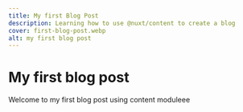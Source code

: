 ```yaml
---
title: My first Blog Post
description: Learning how to use @nuxt/content to create a blog
cover: first-blog-post.webp
alt: my first blog post
---
```


# My first blog post

Welcome to my first blog post using content moduleee
